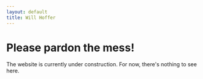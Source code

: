 ```yaml
---
layout: default
title: Will Hoffer
---
```

# Please pardon the mess!
The website is currently under construction. For now, there's nothing to see here.


